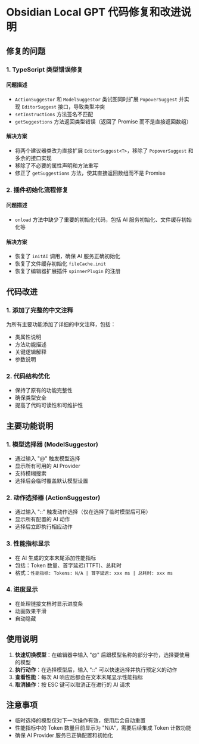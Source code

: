 # Obsidian Local GPT 代码修复和改进说明

## 修复的问题

### 1. TypeScript 类型错误修复

#### 问题描述
- `ActionSuggestor` 和 `ModelSuggestor` 类试图同时扩展 `PopoverSuggest` 并实现 `EditorSuggest` 接口，导致类型冲突
- `setInstructions` 方法签名不匹配
- `getSuggestions` 方法返回类型错误（返回了 Promise 而不是直接返回数组）

#### 解决方案
- 将两个建议器类改为直接扩展 `EditorSuggest<T>`，移除了 `PopoverSuggest` 和多余的接口实现
- 移除了不必要的属性声明和方法重写
- 修正了 `getSuggestions` 方法，使其直接返回数组而不是 Promise

### 2. 插件初始化流程修复

#### 问题描述
- `onload` 方法中缺少了重要的初始化代码，包括 AI 服务初始化、文件缓存初始化等

#### 解决方案
- 恢复了 `initAI` 调用，确保 AI 服务正确初始化
- 恢复了文件缓存初始化 `fileCache.init`
- 恢复了编辑器扩展插件 `spinnerPlugin` 的注册

## 代码改进

### 1. 添加了完整的中文注释

为所有主要功能添加了详细的中文注释，包括：
- 类属性说明
- 方法功能描述
- 关键逻辑解释
- 参数说明

### 2. 代码结构优化

- 保持了原有的功能完整性
- 确保类型安全
- 提高了代码可读性和可维护性

## 主要功能说明

### 1. 模型选择器 (ModelSuggestor)
- 通过输入 "@" 触发模型选择
- 显示所有可用的 AI Provider
- 支持模糊搜索
- 选择后会临时覆盖默认模型设置

### 2. 动作选择器 (ActionSuggestor)
- 通过输入 "::" 触发动作选择（仅在选择了临时模型后可用）
- 显示所有配置的 AI 动作
- 选择后立即执行相应动作

### 3. 性能指标显示
- 在 AI 生成的文本末尾添加性能指标
- 包括：Token 数量、首字延迟(TTFT)、总耗时
- 格式：`性能指标: Tokens: N/A | 首字延迟: xxx ms | 总耗时: xxx ms`

### 4. 进度显示
- 在处理链接文档时显示进度条
- 动画效果平滑
- 自动隐藏

## 使用说明

1. **快速切换模型**：在编辑器中输入 "@" 后跟模型名称的部分字符，选择要使用的模型
2. **执行动作**：在选择模型后，输入 "::" 可以快速选择并执行预定义的动作
3. **查看性能**：每次 AI 响应后都会在文本末尾显示性能指标
4. **取消操作**：按 ESC 键可以取消正在进行的 AI 请求

## 注意事项

- 临时选择的模型仅对下一次操作有效，使用后会自动重置
- 性能指标中的 Token 数量目前显示为 "N/A"，需要后续集成 Token 计数功能
- 确保 AI Provider 服务已正确配置和初始化 